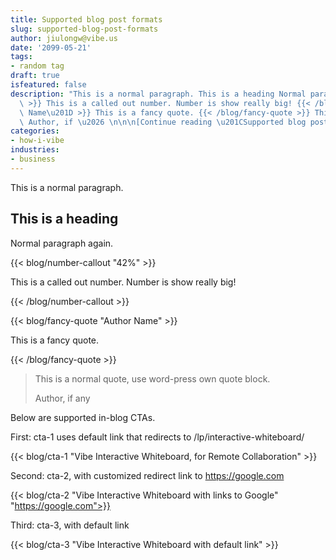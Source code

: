 ```yaml
---
title: Supported blog post formats
slug: supported-blog-post-formats
author: jiulongw@vibe.us
date: '2099-05-21'
tags:
- random tag
draft: true
isfeatured: false
description: "This is a normal paragraph. This is a heading Normal paragraph again. {{< blog/number-callout \u201C42%\u201D\
  \ >}} This is a called out number. Number is show really big! {{< /blog/number-callout >}} {{< blog/fancy-quote \u201CAuthor\
  \ Name\u201D >}} This is a fancy quote. {{< /blog/fancy-quote >}} This is a normal quote, use word-press own quote block.\
  \ Author, if \u2026 \n\n\n[Continue reading \u201CSupported blog post formats\u201D](https://cms.vibe.dev/?p=758)"
categories:
- how-i-vibe
industries:
- business
---
```


This is a normal paragraph.

## This is a heading

Normal paragraph again.

{{< blog/number-callout "42%" >}}

This is a called out number. Number is show really big!

{{< /blog/number-callout >}}

{{< blog/fancy-quote "Author Name" >}}

This is a fancy quote.

{{< /blog/fancy-quote >}}


> This is a normal quote, use word-press own quote block.
> 
> Author, if any

Below are supported in-blog CTAs.

First: cta-1 uses default link that redirects to /lp/interactive-whiteboard/

{{< blog/cta-1 "Vibe Interactive Whiteboard, for Remote Collaboration" >}}

Second: cta-2, with customized redirect link to https://google.com

{{< blog/cta-2 "Vibe Interactive Whiteboard with links to Google" "https://google.com">}}

Third: cta-3, with default link

{{< blog/cta-3 "Vibe Interactive Whiteboard with default link" >}}
